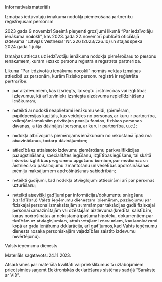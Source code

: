 Informatīvais materiāls 

Izmaiņas iedzīvotāju ienākuma nodokļa piemērošanā partnerību reģistrējušām personām 

 
2023. gada 9. novembrī Saeimā pieņemti grozījumi likumā “Par iedzīvotāju ienākuma nodokli”, kas 2023. gada 22. novembrī publicēti oficiālajā izdevumā “Latvijas Vēstnesis” Nr. 226 (2023/226.10) un stājas spēkā 2024. gada 1. jūlijā. 


Izmaiņas attiecas uz iedzīvotāju ienākuma nodokļa piemērošanu to personu ienākumiem, kurām Fizisko personu reģistrā ir reģistrēta partnerība.

Likuma “Par iedzīvotāju ienākuma nodokli” normās veiktas izmaiņas attiecībā uz personām, kurām Fizisko personu reģistrā ir reģistrēta partnerība: 

* par aizdevumiem, kas izsniegts, lai segtu ārstniecības vai izglītības izdevumus, kā arī tuvinieka izsniegta aizdevuma nepielīdzināšanu ienākumam; 

* noteikti ar nodokli neapliekami ienākumu veidi, (piemēram, papildpensijas kapitāls, kas veidojies no personas, ar kuru ir partnerība, veiktajām iemaksām privātajos pensiju fondos, fiziskas personas dāvanas, ja tās dāvinājusi persona, ar kuru ir partnerība, u. c.); 

* nodokļa atbrīvojums piemērojams ienākumam no nekustamā īpašuma atsavināšanas, tostarp dāvinājumiem; 

* attiecībā uz attaisnoto izdevumu piemērošanu par kvalifikācijas paaugstināšanu, specialitātes iegūšanu, izglītības iegūšanu, tai skaitā interešu izglītības programmu apgūšanu bērniem, par medicīnas un ārstniecisko pakalpojumu izmantošanu un veselības apdrošināšanas prēmiju maksājumiem apdrošināšanas sabiedrībām; 

* noteikti gadījumi, kad nodokļa atvieglojumi attiecināmi arī par personas uzturēšanu; 

* noteikti atsevišķi gadījumi par informācijas/dokumentu sniegšanu (uzrādīšanu) Valsts ieņēmumu dienestam (piemēram, paziņojumu par fiziskajai personai izmaksātajām summām par taksācijas gadā fiziskajai personai samazinātajām vai dzēstajām aizdevuma (kredīta) saistībām, kuras nodrošinātas ar nekustamā īpašuma hipotēku, dokumentiem par tiesībām uz atvieglojumiem, attaisnotajiem izdevumiem, kas iesniedzami kopā ar gada ienākumu deklarāciju, arī gadījumos, kad Valsts ieņēmumu dienests nosaka personiskajām vajadzībām saistīto izdevumu novērtējumu). 

 

Valsts ieņēmumu dienests 

Materiāls sagatavots: 24.11.2023. 

Atsauksmes par materiāla kvalitāti vai priekšlikumus tā uzlabojumiem priecāsimies saņemt Elektroniskās deklarēšanas sistēmas sadaļā “Sarakste ar VID”. 